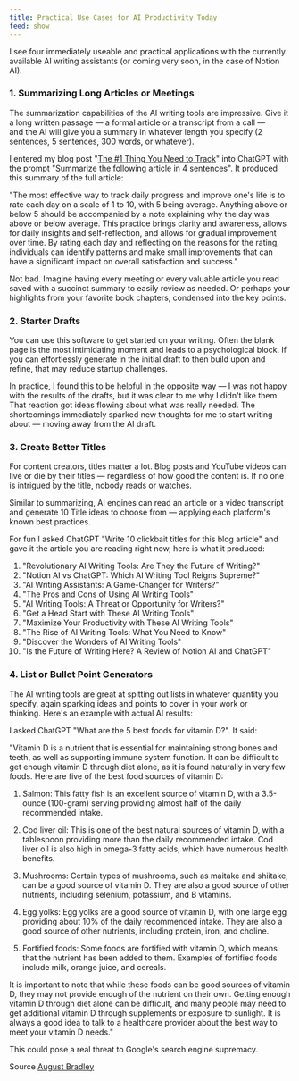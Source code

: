 ```yaml
---
title: Practical Use Cases for AI Productivity Today
feed: show
---
```

I see four immediately useable and practical applications with the currently available AI writing assistants (or coming very soon, in the case of Notion AI). 

### 1. Summarizing Long Articles or Meetings

The summarization capabilities of the AI writing tools are impressive. Give it a long written passage — a formal article or a transcript from a call — and the AI will give you a summary in whatever length you specify (2 sentences, 5 sentences, 300 words, or whatever).

I entered my blog post "[The #1 Thing You Need to Track](https://www.yearzero.io/blog/Improve-Your-Life_Best-Thing-to-Track)" into ChatGPT with the prompt "Summarize the following article in 4 sentences". It produced this summary of the full article:

"The most effective way to track daily progress and improve one's life is to rate each day on a scale of 1 to 10, with 5 being average. Anything above or below 5 should be accompanied by a note explaining why the day was above or below average. This practice brings clarity and awareness, allows for daily insights and self-reflection, and allows for gradual improvement over time. By rating each day and reflecting on the reasons for the rating, individuals can identify patterns and make small improvements that can have a significant impact on overall satisfaction and success."

Not bad. Imagine having every meeting or every valuable article you read saved with a succinct summary to easily review as needed. Or perhaps your highlights from your favorite book chapters, condensed into the key points.  
  
  

### 2. Starter Drafts

You can use this software to get started on your writing. Often the blank page is the most intimidating moment and leads to a psychological block. If you can effortlessly generate in the initial draft to then build upon and refine, that may reduce startup challenges.

In practice, I found this to be helpful in the opposite way — I was not happy with the results of the drafts, but it was clear to me why I didn't like them. That reaction got ideas flowing about what was really needed. The shortcomings immediately sparked new thoughts for me to start writing about — moving away from the AI draft.  
  

### 3. Create Better Titles

For content creators, titles matter a lot. Blog posts and YouTube videos can live or die by their titles — regardless of how good the content is. If no one is intrigued by the title, nobody reads or watches.

Similar to summarizing, AI engines can read an article or a video transcript and generate 10 Title ideas to choose from — applying each platform's known best practices.  
  
For fun I asked ChatGPT "Write 10 clickbait titles for this blog article" and gave it the article you are reading right now, here is what it produced:

1.  "Revolutionary AI Writing Tools: Are They the Future of Writing?"
2.  "Notion AI vs ChatGPT: Which AI Writing Tool Reigns Supreme?"
3.  "AI Writing Assistants: A Game-Changer for Writers?"
4.  "The Pros and Cons of Using AI Writing Tools"
5.  "AI Writing Tools: A Threat or Opportunity for Writers?"
6.  "Get a Head Start with These AI Writing Tools"
7.  "Maximize Your Productivity with These AI Writing Tools"
8.  "The Rise of AI Writing Tools: What You Need to Know"
9.  "Discover the Wonders of AI Writing Tools"
10.  "Is the Future of Writing Here? A Review of Notion AI and ChatGPT"

### 4. List or Bullet Point Generators

The AI writing tools are great at spitting out lists in whatever quantity you specify, again sparking ideas and points to cover in your work or thinking. Here's an example with actual AI results: 

I asked ChatGPT "What are the 5 best foods for vitamin D?". It said:

  
"Vitamin D is a nutrient that is essential for maintaining strong bones and teeth, as well as supporting immune system function. It can be difficult to get enough vitamin D through diet alone, as it is found naturally in very few foods. Here are five of the best food sources of vitamin D:

1. Salmon: This fatty fish is an excellent source of vitamin D, with a 3.5-ounce (100-gram) serving providing almost half of the daily recommended intake.

2. Cod liver oil: This is one of the best natural sources of vitamin D, with a tablespoon providing more than the daily recommended intake. Cod liver oil is also high in omega-3 fatty acids, which have numerous health benefits.

3. Mushrooms: Certain types of mushrooms, such as maitake and shiitake, can be a good source of vitamin D. They are also a good source of other nutrients, including selenium, potassium, and B vitamins.

4. Egg yolks: Egg yolks are a good source of vitamin D, with one large egg providing about 10% of the daily recommended intake. They are also a good source of other nutrients, including protein, iron, and choline.

5. Fortified foods: Some foods are fortified with vitamin D, which means that the nutrient has been added to them. Examples of fortified foods include milk, orange juice, and cereals.

It is important to note that while these foods can be good sources of vitamin D, they may not provide enough of the nutrient on their own. Getting enough vitamin D through diet alone can be difficult, and many people may need to get additional vitamin D through supplements or exposure to sunlight. It is always a good idea to talk to a healthcare provider about the best way to meet your vitamin D needs."

  
This could pose a real threat to Google's search engine supremacy.

Source [August Bradley](https://www.yearzero.io/blog/Notion-AI-ChatGPT-Artificial-Intelligence-Writing)